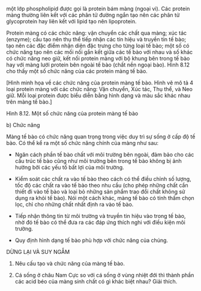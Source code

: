 một lớp phospholipid được gọi là protein bám màng (ngoại vi). Các protein màng thường liên kết với các phân tử đường ngắn tạo nên các phân tử glycoprotein hay liên kết với lipid tạo nên lipoprotein.

Protein màng có các chức năng: vận chuyển các chất qua màng; xúc tác (enzyme); cấu tạo nên thụ thể tiếp nhận các tín hiệu và truyền tin tế bào; tạo nên các đặc điểm nhận diện đặc trưng cho từng loại tế bào; một số có chức năng tạo nên các mối nối gắn kết giữa các tế bào với nhau và số khác có chức năng neo giữ, kết nối protein màng với bộ khung bên trong tế bào hay với màng lưới protein bên ngoài tế bào (chất nền ngoại bào). Hình 8.12 cho thấy một số chức năng của các protein màng tế bào.

[Hình minh họa về các chức năng của protein màng tế bào. Hình vẽ mô tả 4 loại protein màng với các chức năng: Vận chuyển, Xúc tác, Thụ thể, và Neo giữ. Mỗi loại protein được biểu diễn bằng hình dạng và màu sắc khác nhau trên màng tế bào.]

Hình 8.12. Một số chức năng của protein màng tế bào

b) Chức năng

Màng tế bào có chức năng quan trọng trong việc duy trì sự sống ở cấp độ tế bào. Có thể kể ra một số chức năng chính của màng như sau:

- Ngăn cách phần tế bào chất với môi trường bên ngoài, đảm bảo cho các cấu trúc tế bào cũng như môi trường bên trong tế bào không bị ảnh hưởng bởi các yếu tố bất lợi của môi trường.

- Kiểm soát các chất ra vào tế bào theo cách có thể điều chỉnh số lượng, tốc độ các chất ra vào tế bào theo nhu cầu (cho phép những chất cần thiết đi vào tế bào và loại bỏ những sản phẩm trao đổi chất không sử dụng ra khỏi tế bào). Nói một cách khác, màng tế bào có tính thấm chọn lọc, chỉ cho những chất nhất định ra vào tế bào.

- Tiếp nhận thông tin từ môi trường và truyền tin hiệu vào trong tế bào, nhờ đó tế bào có thể đưa ra các đáp ứng thích nghi với điều kiện môi trường.

- Quy định hình dạng tế bào phù hợp với chức năng của chúng.

DỪNG LẠI VÀ SUY NGẪM

1. Nêu cấu tạo và chức năng của màng tế bào.

2. Cá sống ở châu Nam Cực so với cá sống ở vùng nhiệt đới thì thành phần các acid béo của màng sinh chất có gì khác biệt nhau? Giải thích.